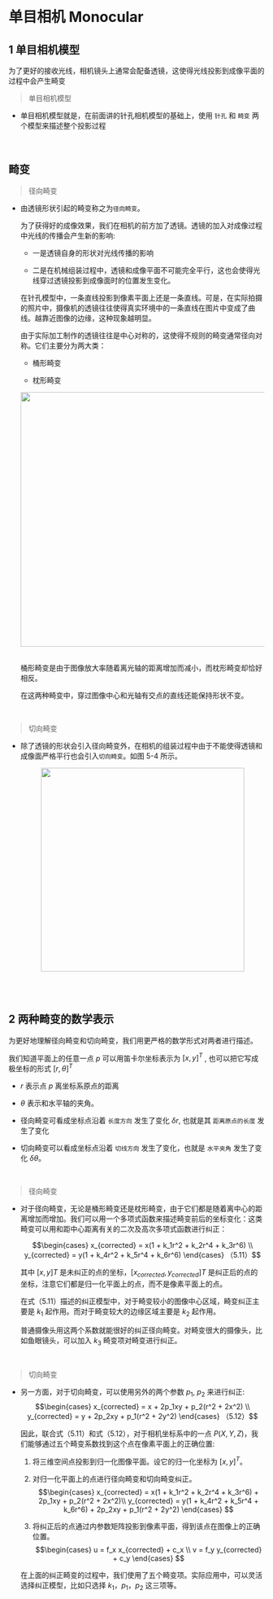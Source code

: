 &emsp;
# 单目相机 Monocular
## 1 单目相机模型
为了更好的接收光线，相机镜头上通常会配备透镜，这使得光线投影到成像平面的过程中会产生畸变

>单目相机模型
- 单目相机模型就是，在前面讲的针孔相机模型的基础上，使用 `针孔` 和 `畸变` 两个模型来描述整个投影过程

&emsp;
## 畸变
>径向畸变
- 由透镜形状引起的畸变称之为`径向畸变`。

    为了获得好的成像效果，我们在相机的前方加了透镜。透镜的加入对成像过程中光线的传播会产生新的影响: 
    - 一是透镜自身的形状对光线传播的影响

    - 二是在机械组装过程中，透镜和成像平面不可能完全平行，这也会使得光线穿过透镜投影到成像面时的位置发生变化。

    在针孔模型中，一条直线投影到像素平面上还是一条直线。可是，在实际拍摄的照片中，摄像机的透镜往往使得真实环境中的一条直线在图片中变成了曲线。越靠近图像的边缘，这种现象越明显。
    
    由于实际加工制作的透镜往往是中心对称的，这使得不规则的畸变通常径向对称。它们主要分为两大类：
    - 桶形畸变

    - 枕形畸变

    <div align="center">
        <image src="./imgs/5.1.2-1.png" width = 500>
    </div>
    &emsp;

    桶形畸变是由于图像放大率随着离光轴的距离增加而减小，而枕形畸变却恰好相反。

    在这两种畸变中，穿过图像中心和光轴有交点的直线还能保持形状不变。

&emsp;
>切向畸变
- 除了透镜的形状会引入径向畸变外，在相机的组装过程中由于不能使得透镜和成像面严格平行也会引入`切向畸变`。如图 5-4 所示。

    <div align="center">
        <image src="./imgs/5.1.2-2.png" width = 400>
    </div>
    &emsp;


&emsp;
## 2 两种畸变的数学表示
为更好地理解径向畸变和切向畸变，我们用更严格的数学形式对两者进行描述。

我们知道平面上的任意一点 $p$ 可以用笛卡尔坐标表示为 $[x, y]^T$ , 也可以把它写成极坐标的形式 $[r, θ]^T$
- $r$ 表示点 $p$ 离坐标系原点的距离

- $θ$ 表示和水平轴的夹角。
- 径向畸变可看成坐标点沿着 `长度方向` 发生了变化 $δr$, 也就是其 `距离原点的长度` 发生了变化
- 切向畸变可以看成坐标点沿着 `切线方向` 发生了变化，也就是 `水平夹角` 发生了变化 $δθ$。

&emsp;
>径向畸变
- 对于径向畸变，无论是桶形畸变还是枕形畸变，由于它们都是随着离中心的距离增加而增加。我们可以用一个多项式函数来描述畸变前后的坐标变化：这类畸变可以用和距中心距离有关的二次及高次多项式函数进行纠正：

    $$\begin{cases}
    x_{corrected} = x(1 + k_1r^2 + k_2r^4 + k_3r^6) \\
    y_{corrected} = y(1 + k_4r^2 + k_5r^4 + k_6r^6) 
    \end{cases} （5.11）$$

    其中 $[x, y]T$ 是未纠正的点的坐标，$[x_{corrected}, y_{corrected}]T$ 是纠正后的点的坐标，注意它们都是归一化平面上的点，而不是像素平面上的点。

    在式（5.11）描述的纠正模型中，对于畸变较小的图像中心区域，畸变纠正主要是 $k_1$ 起作用。而对于畸变较大的边缘区域主要是 $k_2$ 起作用。
    
    普通摄像头用这两个系数就能很好的纠正径向畸变。对畸变很大的摄像头，比如鱼眼镜头，可以加入 $k_3$ 畸变项对畸变进行纠正。

&emsp;
>切向畸变
- 另一方面，对于切向畸变，可以使用另外的两个参数 $p_1$, $p_2$ 来进行纠正:
    $$\begin{cases}
    x_{corrected} = x + 2p_1xy + p_2(r^2 + 2x^2) \\ 
    y_{corrected} = y + 2p_2xy + p_1(r^2 + 2y^2)
    \end{cases} （5.12）$$

    因此，联合式$（5.11）$和式$（5.12）$，对于相机坐标系中的一点 $P(X, Y, Z)$，我们能够通过五个畸变系数找到这个点在像素平面上的正确位置:
    1. 将三维空间点投影到归一化图像平面。设它的归一化坐标为 $[x, y]^T$。

    2. 对归一化平面上的点进行径向畸变和切向畸变纠正。
    $$\begin{cases}
    x_{corrected} = x(1 + k_1r^2 + k_2r^4 + k_3r^6) + 2p_1xy + p_2(r^2 + 2x^2)\\
    y_{corrected} = y(1 + k_4r^2 + k_5r^4 + k_6r^6) + 2p_2xy + p_1(r^2 + 2y^2)
    \end{cases} $$

    3. 将纠正后的点通过内参数矩阵投影到像素平面，得到该点在图像上的正确位置。
    $$\begin{cases}
    u = f_x x_{corrected} + c_x \\
    v = f_y y_{corrected} + c_y
    \end{cases} $$

    在上面的纠正畸变的过程中，我们使用了五个畸变项。实际应用中，可以灵活选择纠正模型，比如只选择 $k_1， p_1， p_2$ 这三项等。



